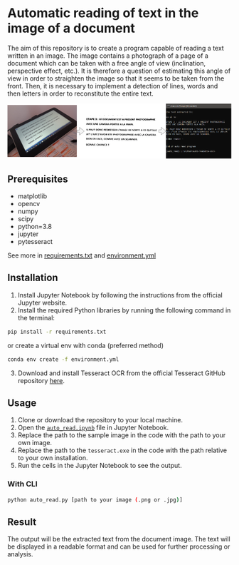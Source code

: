 # Automatic reading of text in the image of a document

The aim of this repository is to create a program capable of reading a text written in an image. The image contains a photograph of a page of a document which can be taken with a free angle of view (inclination, perspective effect, etc.). It is therefore a question of estimating this angle of view in order to straighten the image so that it seems to be taken from the front. Then, it is necessary to implement a detection of lines, words and then letters in order to reconstitute the entire text.

![results](docs/res.png "results")

## Prerequisites 

- matplotlib
- opencv
- numpy
- scipy
- python=3.8
- jupyter
- pytesseract

See more in [requirements.txt](requirements.txt) and [environment.yml](environment.yml)

## Installation
1. Install Jupyter Notebook by following the instructions from the official Jupyter website.
2. Install the required Python libraries by running the following command in the terminal:

```bash
pip install -r requirements.txt
```

or create a virtual env with conda (preferred method)

```bash
conda env create -f environment.yml
```

3. Download and install Tesseract OCR from the official Tesseract GitHub repository
 [here](https://github.com/UB-Mannheim/tesseract/wiki).

## Usage
1. Clone or download the repository to your local machine.
2. Open the [`auto_read.ipynb`](auto_read.ipynb) file in Jupyter Notebook.
3. Replace the path to the sample image in the code with the path to your own image.
4. Replace the path to the `tesseract.exe` in the code with the path relative to your own installation.
5. Run the cells in the Jupyter Notebook to see the output.

### With CLI

```bash
python auto_read.py [path to your image (.png or .jpg)]
```
## Result
The output will be the extracted text from the document image. The text will be displayed in a readable format and can be used for further processing or analysis.